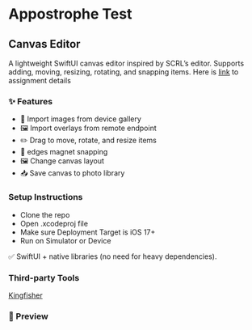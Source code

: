 
# Appostrophe Test
## Canvas Editor


A lightweight SwiftUI canvas editor inspired by SCRL’s editor.
Supports adding, moving, resizing, rotating, and snapping items.
Here is [link](https://appostrophe.notion.site/iOS-Technical-Assignment-9f8b8983c03a4a97b73121c475d84432) to assignment details

### ✨ Features
 - 📸 Import images from device gallery
 - 🖼 Import overlays from remote endpoint
 - ✏️ Drag to move, rotate, and resize items
 - 🧲 edges magnet snapping
 - 🖼 Change canvas layout
 - 📥 Save canvas to photo library

 ### Setup Instructions

 - Clone the repo
 - Open .xcodeproj file
 - Make sure Deployment Target is iOS 17+
 - Run on Simulator or Device

✅ SwiftUI + native libraries (no need for heavy dependencies).

### Third-party Tools

[Kingfisher](https://github.com/onevcat/Kingfisher)

### 📸 Preview

